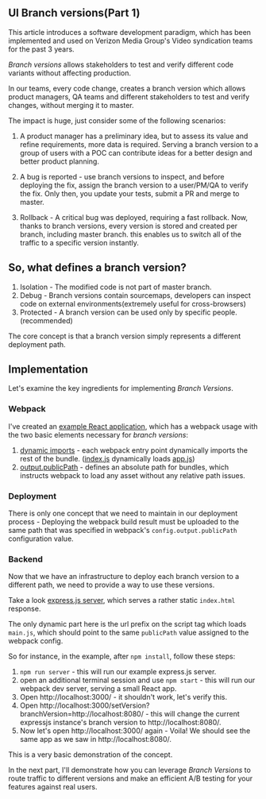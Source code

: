 ## UI Branch versions(Part 1)

This article introduces a software development paradigm, which has been implemented and used on Verizon Media Group's Video syndication teams for the past 3 years.

_Branch versions_ allows stakeholders to test and verify different code variants without affecting production.

In our teams, every code change, creates a branch version which allows product managers, QA teams and different stakeholders to test and verify changes, without merging it to master.

The impact is huge, just consider some of the following scenarios:

1. A product manager has a preliminary idea, but to assess its value and refine requirements, more data is required.
Serving a branch version to a group of users with a POC can contribute ideas for a better design and better product planning.

2. A bug is reported - use branch versions to inspect, and before deploying the fix, assign the branch version to a user/PM/QA to verify the fix.
Only then, you update your tests, submit a PR and merge to master.

3. Rollback - A critical bug was deployed, requiring a fast rollback. Now, thanks to branch versions, every version is stored and created per branch, including master branch. this enables us to switch all of the traffic to a specific version instantly.

## So, what defines a branch version?

1. Isolation - The modified code is not part of master branch.
2. Debug - Branch versions contain sourcemaps, developers can inspect code on external environments(extremely useful for cross-browsers)
3. Protected - A branch version can be used only by specific people. (recommended)

The core concept is that a branch version simply represents a different deployment path.

## Implementation

Let's examine the key ingredients for implementing _Branch Versions_.

### Webpack

I've created an [example React application](https://github.com/eranshapira/webpack-branch-versions), which has a webpack usage with the two basic elements necessary for _branch versions_:

1. [dynamic imports](https://webpack.js.org/guides/code-splitting/#dynamic-imports) - each webpack entry point dynamically imports the rest of the bundle. ([index.js](https://github.com/eranshapira/webpack-branch-versions/blob/master/src/index.js) dynamically loads [app.js](https://github.com/eranshapira/webpack-branch-versions/blob/master/src/app.js))
2. [output.publicPath](https://webpack.js.org/configuration/output/#outputpublicpath) - defines an absolute path for bundles, which instructs webpack to load any asset without any relative path issues.

### Deployment

There is only one concept that we need to maintain in our deployment process - Deploying the webpack build result must be uploaded to the same path that was specified in webpack's `config.output.publicPath` configuration value.

### Backend

Now that we have an infrastructure to deploy each branch version to a different path, we need to provide a way to use these versions.

Take a look [express.js server](https://github.com/eranshapira/webpack-branch-versions/blob/master/server/index.js), which serves a rather static `index.html` response.

The only dynamic part here is the url prefix on the script tag which loads `main.js`, which should point to the same `publicPath` value assigned to the webpack config.

So for instance, in the example, after `npm install`, follow these steps:
1. `npm run server` - this will run our example express.js server.
2. open an additional terminal session and use `npm start` - this will run our webpack dev server, serving a small React app.
3. Open http://localhost:3000/ - it shouldn't work, let's verify this.
4. Open http://localhost:3000/setVersion?branchVersion=http://localhost:8080/ - this will change the current expressjs instance's branch version to http://localhost:8080/.
5. Now let's open http://localhost:3000/ again - Voila! We should see the same app as we saw in http://localhost:8080/.

This is a very basic demonstration of the concept.

In the next part, I'll demonstrate how you can leverage _Branch Versions_ to route traffic to different versions and make an efficient A/B testing for your features against real users.